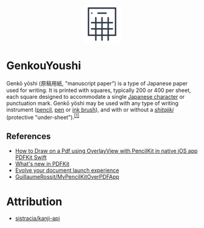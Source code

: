 <div align="center">
  <picture>
     <img width="100" alt="logo" src="./GenkouYoushi/Assets.xcassets/AppIcon.appiconset/genkouyoushi_app_icon_1024x1024.png">
  </picture>
</div>

# GenkouYoushi

<p>Genkō yōshi (原稿用紙, "manuscript paper") is a type of Japanese paper used for writing. It is printed with squares, typically 200 or 400 per sheet, each square designed to accommodate a single <a href="https://en.wikipedia.org/wiki/Japanese_character">Japanese character</a> or punctuation mark. Genkō yōshi may be used with any type of writing instrument (<a href="https://en.wikipedia.org/wiki/Pencil">pencil</a>, <a href="https://en.wikipedia.org/wiki/Pen">pen</a> or <a href="https://en.wikipedia.org/wiki/Ink_brush">ink brush</a>), and with or without a <a href="https://en.wikipedia.org/wiki/Shitajiki"><i>shitajiki</i></a> (protective "under-sheet").<sup><a href="https://en.wikipedia.org/wiki/Genk%C5%8D_y%C5%8Dshi">[1]</a></sup></p>

## References

- [How to Draw on a Pdf using OverlayView with PencilKit in native iOS app PDFKit Swift](https://youtu.be/qCInoVwcdH8)
- [What's new in PDFKit](https://youtu.be/XJkftcP-zlc)
- [Evolve your document launch experience](https://youtu.be/VEAHUaqY5bE)
- [GuillaumeRossit/MyPencilKitOverPDFApp](https://github.com/GuillaumeRossit/MyPencilKitOverPDFApp)

# Attribution

- [sistracia/kanji-api](https://github.com/sistracia/kanji-api)